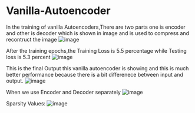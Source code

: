 # Vanilla-Autoencoder

 In the training of vanilla Autoencoders,There are two parts one is encoder and other is decoder which is shown in image and is used to compress and recontruct the image
![image](https://github.com/user-attachments/assets/44b02497-f636-43c2-becc-084e78d97b8c)

 After the training epochs,the Training Loss is 5.5 percentage while Testing loss is 5.3 percent
![image](https://github.com/user-attachments/assets/56aee7ed-77c8-427c-8eea-7acd18e19958)


 This is the final Output this vanilla autoencoder is showing and this is much better performance because there is a bit differenece between input and output. 
![image](https://github.com/user-attachments/assets/b0a25392-937c-4768-8f75-4d7f37c9e214)

When we use Encoder and Decoder separately
![image](https://github.com/user-attachments/assets/34b8a8a1-923c-41aa-8d53-5798014a3274)

Sparsity Values:
![image](https://github.com/user-attachments/assets/a02c68a1-3472-466e-ac32-b744d51c28cd)

